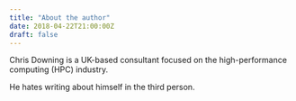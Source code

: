 ```yaml
---
title: "About the author"
date: 2018-04-22T21:00:00Z
draft: false
---
```


Chris Downing is a UK-based consultant focused on the high-performance computing (HPC) industry.

He hates writing about himself in the third person.
